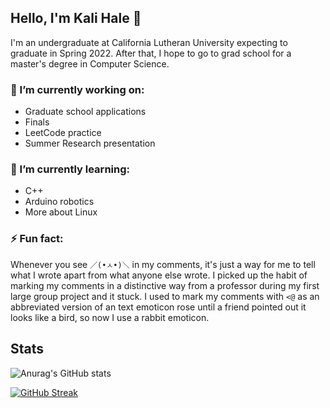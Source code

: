 ## Hello, I'm Kali Hale 👋

I'm an undergraduate at California Lutheran University expecting to graduate in Spring 2022. After that, I hope to go to grad school for a master's degree in Computer Science.

### 🔭 I’m currently working on:
- Graduate school applications
- Finals
- LeetCode practice
- Summer Research presentation

### 🌱 I’m currently learning:
- C++
- Arduino robotics
- More about Linux

### ⚡ Fun fact:

Whenever you see `／(•ㅅ•)＼` in my comments, it's just a way for me to tell what I wrote apart from what anyone else wrote. I picked up the habit of marking my comments in a distinctive way from a professor during my first large group project and it stuck. I used to mark my comments with `<@` as an abbreviated version of an text emoticon rose until a friend pointed out it looks like a bird, so now I use a rabbit emoticon.

## Stats

![Anurag's GitHub stats](https://github-readme-stats.vercel.app/api?username=kalihale&show_icons=true&bg_color=21282D&title_color=E16C9F&text_color=609EFF&icon_color=FF9A7D&border_color=ECB3FF) 

[![GitHub Streak](https://github-readme-streak-stats.herokuapp.com/?user=kalihale&background=21282D&currStreakLabel=E16C9F&currStreakNum=609EFF&sideNums=609EFF&sideLabels=609EFF&dates=FF9A7D&border=ECB3FF&ring=FF9A7D&fire=FF9A7D)](https://git.io/streak-stats)
